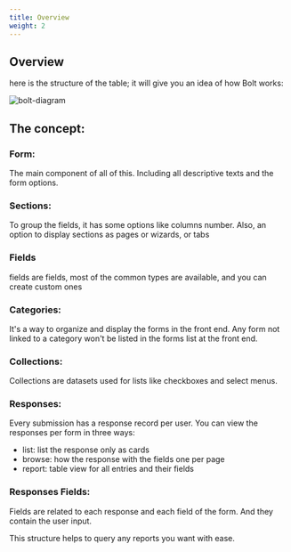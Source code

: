 ```yaml
---
title: Overview
weight: 2
---
```


## Overview
here is the structure of the table; it will give you an idea of how Bolt works:

![bolt-diagram](https://larazeus.com/images/screenshots/bolt/bolt-diagram.png)

## The concept:

### Form:
The main component of all of this. Including all descriptive texts and the form options.

### Sections:
To group the fields, it has some options like columns number.
Also, an option to display sections as pages or wizards, or tabs

### Fields
fields are fields, most of the common types are available, and you can create custom ones

### Categories:
It's a way to organize and display the forms in the front end.
Any form not linked to a category won't be listed in the forms list at the front end.

### Collections:
Collections are datasets used for lists like checkboxes and select menus.

### Responses:
Every submission has a response record per user.
You can view the responses per form in three ways:
- list: list the response only as cards
- browse: how the response with the fields one per page
- report: table view for all entries and their fields

### Responses Fields:
Fields are related to each response and each field of the form. And they contain the user input.

This structure helps to query any reports you want with ease.
